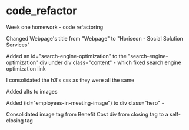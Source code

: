 # code_refactor
Week one homework - code refactoring

Changed Webpage's title from "Webpage" to "Horiseon - Social Solution Services"

Added an id="search-engine-optimization" to the "search-engine-optimization" div under div class="content" - which fixed search engine optimization link

I consolidated the h3's css as they were all the same

<!-- Added comments to HTML document and CSS stylesheet -->

Added alts to images

Added (id="employees-in-meeting-image") to div class="hero" -
 <!-- make more semantic or add aria label?? -->

Consolidated image tag from Benefit Cost div from closing tag to a self-closing tag








  
  
